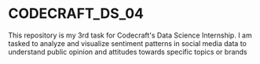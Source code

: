 # CODECRAFT_DS_04
This repository is my 3rd task for Codecraft's Data Science Internship. I am tasked to analyze and visualize sentiment patterns in social media data to understand public opinion and attitudes towards specific topics or brands
